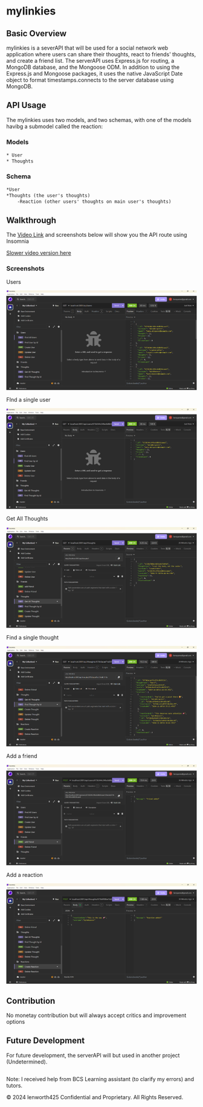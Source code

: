 # mylinkies

## Basic Overview

mylinkies is a severAPI that will be used for a social network web application where users can share their thoughts, react to friends' thoughts, and create a friend list. The serverAPI uses Express.js for routing, a MongoDB database, and the Mongoose ODM. In addition to using the Express.js and Mongoose packages, it uses  the native JavaScript Date object to format timestamps.connects to the server database using MongoDB. 

## API Usage

The mylinkies uses two models, and two schemas, with one of the models havibg a submodel called the reaction:
    
### Models
    * User
    * Thoughts
### Schema
    *User 
    *Thoughts (the user's thoughts)
        -Reaction (other users' thoughts on main user's thoughts)



## Walkthrough
The [Video Link](https://drive.google.com/file/d/1SV0rttO6iN69uzQqz0WLZd3XlWgoRNmS/view?usp=sharing) and screenshots below will show you the API route using Insomnia


[Slower video version here](https://drive.google.com/file/d/1FLkMtP-2PhpTwHJh78jFC7dWSm1md1wM/view?usp=sharing)

### Screenshots
Users

![Screenshot 1](./assets/Screenshot1.png)

FInd a single user

![Screenshot 2](./assets/Screenshot2.png)

Get All Thoughts

![Screenshot 3](./assets/Screenshot3.png)

Find a single thought

![Screenshot 4](./assets/Screenshot4.png)

Add a friend

![Screenshot 5](./assets/Screenshot5.png)

Add a reaction

![Screenshot 6](./assets/Screenshot.png)


## Contribution
No monetay contribution but will always accept critics and improvement options 


## Future Development
For future development, the serverAPI will but used in another project (Undetermined). 


##
Note: I received help from BCS Learning assistant (to clarify my errors) and tutors. 

© 2024 lenworth425 Confidential and Proprietary. All Rights Reserved.